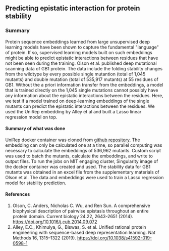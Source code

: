 ## Predicting epistatic interaction for protein stability

### Summary
Protein sequence embeddings learned from large unsupervised deep learning models have been shown to capture the fundamental "language" of protein. If so, supervised learning models built on such embeddings might be able to predict epistatic interactions between residues that have not been seen during the training. Olson et al. published deep mutational scanning data of GB1 protein. The data include the folding stability changes from the wildtype by every possible single mutantion (total of 1,045 mutants) and double mutation (total of 535,917 mutants) at 55 residues of GB1. Without the a priori information transfer from the embeddings, a model that is trained directly on the 1,045 single mutations cannot possibly have any information about the epistatic interactions between the residues. Here, we test if a model trained on deep-learning embeddings of the single mutants can predict the epistatic interactions between the residues. We used the UniRep embedding by Alley et al and built a Lasso linear regression model on top. 

#### Summary of what was done
UniRep docker container was cloned from [github repository](https://github.com/churchlab/UniRep). The embedding can only be calculated one at a time, so parallel computing was necessary to calculate the embeddings of 536,962 mutants. Custom script was used to batch the mutants, calculate the embeddings, and write to output files. To run the jobs on MIT engaging cluster, Singularity image of the docker container was created and used. The stability data for GB1 mutants was obtained in an excel file from the supplementary materials of Olson et al. The data and embeddings were used to train a Lasso regression model for stability prediction.

#### References
1. Olson, C. Anders, Nicholas C. Wu, and Ren Sun. A comprehensive biophysical description of pairwise epistasis throughout an entire protein domain. Current biology 24.22, 2643-2651 (2014). https://doi.org/10.1016/j.cub.2014.09.072
2. Alley, E.C., Khimulya, G., Biswas, S. et al. Unified rational protein engineering with sequence-based deep representation learning. Nat Methods 16, 1315–1322 (2019). https://doi.org/10.1038/s41592-019-0598-1